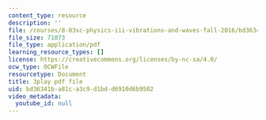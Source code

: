 ```yaml
---
content_type: resource
description: ''
file: /courses/8-03sc-physics-iii-vibrations-and-waves-fall-2016/bd36341ba81ca3c9d1bdd6910d6b9502_jwh7LqjT4w0.pdf
file_size: 71073
file_type: application/pdf
learning_resource_types: []
license: https://creativecommons.org/licenses/by-nc-sa/4.0/
ocw_type: OCWFile
resourcetype: Document
title: 3play pdf file
uid: bd36341b-a81c-a3c9-d1bd-d6910d6b9502
video_metadata:
  youtube_id: null
---
```

